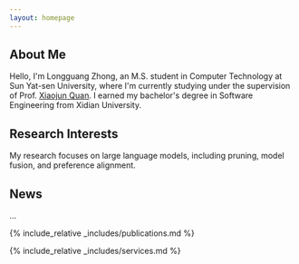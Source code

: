 ```yaml
---
layout: homepage
---
```


## About Me

Hello, I'm Longguang Zhong, an M.S. student in Computer Technology at Sun Yat-sen University, where I'm currently studying under the supervision of Prof. [Xiaojun Quan](https://sites.google.com/site/xiaojunquan/). I earned my bachelor's degree in Software Engineering from Xidian University.

## Research Interests

 My research focuses on large language models, including pruning, model fusion, and preference alignment.

## News

...

{% include_relative _includes/publications.md %}

{% include_relative _includes/services.md %}
